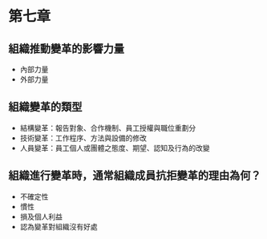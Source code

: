 # 第七章

## 組織推動變革的影響力量
* 內部力量
* 外部力量

## 組織變革的類型
* 結構變革：報告對象、合作機制、員工授權與職位重劃分
* 技術變革：工作程序、方法與設備的修改
* 人員變革：員工個人或團體之態度、期望、認知及行為的改變

## 組織進行變革時，通常組織成員抗拒變革的理由為何？
* 不確定性
* 慣性
* 損及個人利益
* 認為變革對組織沒有好處
